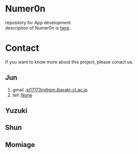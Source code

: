 # Numer0n
 repository for App development  
description of Numer0n is [here](https://ja.wikipedia.org/wiki/Numer0n).  

# Contact
  If you want to know more about this project, please conact us.  
  ## Jun
  1. gmail :[st17173jn@gm.ibaraki-ct.ac.jp](st17173jn@gm.ibaraki-ct.ac.jp)  
  2. tell :[None](https://clipkosen.herokuapp.com/comment/)  
  
  ## Yuzuki
  ## Shun
  ## Momiage
